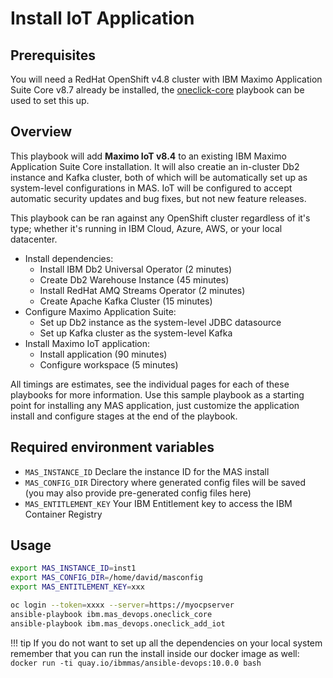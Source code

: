 # Install IoT Application

## Prerequisites
You will need a RedHat OpenShift v4.8 cluster with IBM Maximo Application Suite Core v8.7 already be installed, the [oneclick-core](oneclick-core.md) playbook can be used to set this up.

## Overview
This playbook will add **Maximo IoT v8.4** to an existing IBM Maximo Application Suite Core installation.  It will also creatie an in-cluster Db2 instance and Kafka cluster, both of which will be automatically set up as system-level configurations in MAS.  IoT will be configured to accept automatic security updates and bug fixes, but not new feature releases.

This playbook can be ran against any OpenShift cluster regardless of it's type; whether it's running in IBM Cloud, Azure, AWS, or your local datacenter.

- Install dependencies:
    - Install IBM Db2 Universal Operator (2 minutes)
    - Create Db2 Warehouse Instance (45 minutes)
    - Install RedHat AMQ Streams Operator (2 minutes)
    - Create Apache Kafka Cluster (15 minutes)
- Configure Maximo Application Suite:
    - Set up Db2 instance as the system-level JDBC datasource
    - Set up Kafka cluster as the system-level Kafka
- Install Maximo IoT application:
    - Install application (90 minutes)
    - Configure workspace (5 minutes)

All timings are estimates, see the individual pages for each of these playbooks for more information.  Use this sample playbook as a starting point for installing any MAS application, just customize the application install and configure stages at the end of the playbook.


## Required environment variables
- `MAS_INSTANCE_ID` Declare the instance ID for the MAS install
- `MAS_CONFIG_DIR` Directory where generated config files will be saved (you may also provide pre-generated config files here)
- `MAS_ENTITLEMENT_KEY` Your IBM Entitlement key to access the IBM Container Registry

## Usage
```bash
export MAS_INSTANCE_ID=inst1
export MAS_CONFIG_DIR=/home/david/masconfig
export MAS_ENTITLEMENT_KEY=xxx

oc login --token=xxxx --server=https://myocpserver
ansible-playbook ibm.mas_devops.oneclick_core
ansible-playbook ibm.mas_devops.oneclick_add_iot
```

!!! tip
    If you do not want to set up all the dependencies on your local system remember that you can run the install inside our docker image as well: `docker run -ti quay.io/ibmmas/ansible-devops:10.0.0 bash`

